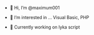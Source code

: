 - 👋 Hi, I’m @maximum001
- 👀 I’m interested in ... Visual Basic, PHP

- 👋 Currently working on lyka script

<!---
maximum001/maximum001 is a ✨ special ✨ repository because its `README.md` (this file) appears on your GitHub profile.
You can click the Preview link to take a look at your changes.
--->
